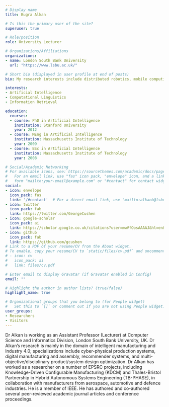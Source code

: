 ```yaml
---
# Display name
title: Bugra Alkan

# Is this the primary user of the site?
superuser: true

# Role/position
role: University Lecturer

# Organizations/Affiliations
organizations:
- name: London South Bank University
  url: "https://www.lsbu.ac.uk/"

# Short bio (displayed in user profile at end of posts)
bio: My research interests include distributed robotics, mobile computing and programmable matter.

interests:
- Artificial Intelligence
- Computational Linguistics
- Information Retrieval

education:
  courses:
  - course: PhD in Artificial Intelligence
    institution: Stanford University
    year: 2012
  - course: MEng in Artificial Intelligence
    institution: Massachusetts Institute of Technology
    year: 2009
  - course: BSc in Artificial Intelligence
    institution: Massachusetts Institute of Technology
    year: 2008

# Social/Academic Networking
# For available icons, see: https://sourcethemes.com/academic/docs/page-builder/#icons
#   For an email link, use "fas" icon pack, "envelope" icon, and a link in the
#   form "mailto:your-email@example.com" or "#contact" for contact widget.
social:
- icon: envelope
  icon_pack: fas
  link: '/#contact'  # For a direct email link, use "mailto:alkanb@lsbu.ac.uk".
- icon: twitter
  icon_pack: fab
  link: https://twitter.com/GeorgeCushen
- icon: google-scholar
  icon_pack: ai
  link: https://scholar.google.co.uk/citations?user=mwVfOosAAAAJ&hl=en&authuser=1
- icon: github
  icon_pack: fab
  link: https://github.com/gcushen
# Link to a PDF of your resume/CV from the About widget.
# To enable, copy your resume/CV to `static/files/cv.pdf` and uncomment the lines below.
# - icon: cv
#   icon_pack: ai
#   link: files/cv.pdf

# Enter email to display Gravatar (if Gravatar enabled in Config)
email: ""

# Highlight the author in author lists? (true/false)
highlight_name: true

# Organizational groups that you belong to (for People widget)
#   Set this to `[]` or comment out if you are not using People widget.
user_groups:
- Researchers
- Visitors
---
```


Dr Alkan is working as an Assistant Professor (Lecturer) at Computer Science and Informatics Division, London South Bank University, UK. Dr Alkan’s research is mainly in the domain of intelligent manufacturing and Industry 4.0; specializations include cyber-physical production systems, digital manufacturing and assembly, recommender systems, and multi-objective/disciplinary product/system design optimization. Dr Alkan has worked as a researcher on a number of EPSRC projects, including Knowledge-Driven Configurable Manufacturing (KDCM) and Thales-Bristol Partnership in Hybrid Autonomous Systems Engineering (TB-PHASE), in collaboration with manufacturers from aerospace, automotive and defence industries. He is a member of IEEE. He has authored and co-authored several peer-reviewed academic journal articles and conference proceedings.

